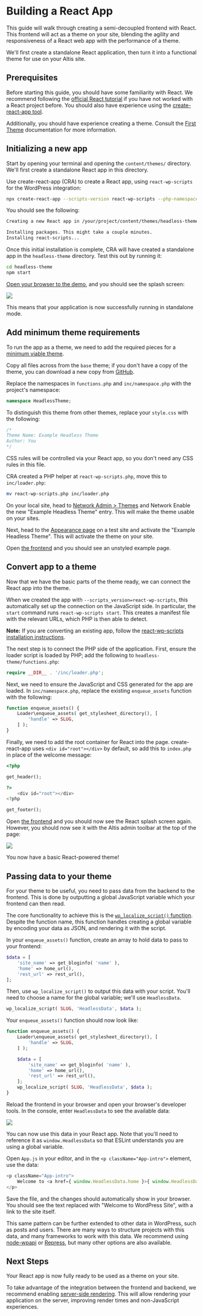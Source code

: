 # Building a React App

This guide will walk through creating a semi-decoupled frontend with React. This frontend will act as a theme on your site, blending the agility and responsiveness of a React web app with the performance of a theme.

We'll first create a standalone React application, then turn it into a functional theme for use on your Altis site.


## Prerequisites

Before starting this guide, you should have some familiarity with React. We recommend following the [official React tutorial](https://reactjs.org/tutorial/tutorial.html) if you have not worked with a React project before. You should also have experience using the [create-react-app tool](https://github.com/facebook/create-react-app).

Additionally, you should have experience creating a theme. Consult the [First Theme](docs://getting-started/first-theme.md) documentation for more information.


## Initializing a new app

Start by opening your terminal and opening the `content/themes/` directory. We'll first create a standalone React app in this directory.

Use create-react-app (CRA) to create a React app, using `react-wp-scripts` for the WordPress integration:

```sh
npx create-react-app --scripts-version react-wp-scripts --php-namespace="HeadlessTheme\Loader" headless-theme
```

You should see the following:

```txt
Creating a new React app in /your/project/content/themes/headless-theme.

Installing packages. This might take a couple minutes.
Installing react-scripts...
```

Once this initial installation is complete, CRA will have created a standalone app in the `headless-theme` directory. Test this out by running it:

```sh
cd headless-theme
npm start
```

[Open your browser to the demo](http://localhost:3000/), and you should see the splash screen:

![](./react-splash.png)

This means that your application is now successfully running in standalone mode.


## Add minimum theme requirements

To run the app as a theme, we need to add the required pieces for a [minimum viable theme](docs://getting-started/first-theme.md#theme-structure).

Copy all files across from the `base` theme; if you don't have a copy of the theme, you can download a new copy from [GitHub](https://github.com/humanmade/platform-skeleton/tree/master/content/themes/base).

Replace the namespaces in `functions.php` and `inc/namespace.php` with the project's namespace:

```php
namespace HeadlessTheme;
```

To distinguish this theme from other themes, replace your `style.css` with the following:

```css
/*
Theme Name: Example Headless Theme
Author: You
*/
```

CSS rules will be controlled via your React app, so you don't need any CSS rules in this file.

CRA created a PHP helper at `react-wp-scripts.php`, move this to `inc/loader.php`:

```sh
mv react-wp-scripts.php inc/loader.php
```

On your local site, head to [Network Admin > Themes](internal://network-admin/themes.php) and Network Enable the new "Example Headless Theme" entry. This will make the theme usable on your sites.

Next, head to the [Appearance page](internal://admin/themes.php) on a test site and activate the "Example Headless Theme". This will activate the theme on your site.

Open [the frontend](internal://home/) and you should see an unstyled example page.


## Convert app to a theme

Now that we have the basic parts of the theme ready, we can connect the React app into the theme.

When we created the app with `--scripts_version=react-wp-scripts`, this automatically set up the connection on the JavaScript side. In particular, the `start` command runs `react-wp-scripts start`. This creates a manifest file with the relevant URLs, which PHP is then able to detect.

**Note:** If you are converting an existing app, follow the [react-wp-scripts installation instructions](https://github.com/humanmade/react-wp-scripts#installation--usage).

The next step is to connect the PHP side of the application. First, ensure the loader script is loaded by PHP; add the following to `headless-theme/functions.php`:

```php
require __DIR__ . '/inc/loader.php';
```

Next, we need to ensure the JavaScript and CSS generated for the app are loaded. In `inc/namespace.php`, replace the existing `enqueue_assets` function with the following:

```php
function enqueue_assets() {
	Loader\enqueue_assets( get_stylesheet_directory(), [
		'handle' => SLUG,
	] );
}
```

Finally, we need to add the root container for React into the page. create-react-app uses `<div id="root"></div>` by default, so add this to `index.php` in place of the welcome message:

```php
<?php

get_header();

?>
	<div id="root"></div>
<?php

get_footer();
```

Open [the frontend](internal://home/) and you should now see the React splash screen again. However, you should now see it with the Altis admin toolbar at the top of the page:

![](./react-theme.png)

You now have a basic React-powered theme!


## Passing data to your theme

For your theme to be useful, you need to pass data from the backend to the frontend. This is done by outputting a global JavaScript variable which your frontend can then read.

The core functionality to achieve this is the [`wp_localize_script()` function](https://developer.wordpress.org/reference/functions/wp_localize_script/). Despite the function name, this function handles creating a global variable by encoding your data as JSON, and rendering it with the script.

In your `enqueue_assets()` function, create an array to hold data to pass to your frontend:

```php
$data = [
	'site_name' => get_bloginfo( 'name' ),
	'home' => home_url(),
	'rest_url' => rest_url(),
];
```

Then, use `wp_localize_script()` to output this data with your script. You'll need to choose a name for the global variable; we'll use `HeadlessData`.

```php
wp_localize_script( SLUG, 'HeadlessData', $data );
```

Your `enqueue_assets()` function should now look like:

```php
function enqueue_assets() {
	Loader\enqueue_assets( get_stylesheet_directory(), [
		'handle' => SLUG,
	] );

	$data = [
		'site_name' => get_bloginfo( 'name' ),
		'home' => home_url(),
		'rest_url' => rest_url(),
	];
	wp_localize_script( SLUG, 'HeadlessData', $data );
}
```

Reload the frontend in your browser and open your browser's developer tools. In the console, enter `HeadlessData` to see the available data:

![](./react-data.png)

You can now use this data in your React app. Note that you'll need to reference it as `window.HeadlessData` so that ESLint understands you are using a global variable.

Open `App.js` in your editor, and in the `<p className="App-intro">` element, use the data:

```js
<p className="App-intro">
	Welcome to <a href={ window.HeadlessData.home }>{ window.HeadlessData.site_name }</a>
</p>
```

Save the file, and the changes should automatically show in your browser. You should see the text replaced with "Welcome to WordPress Site", with a link to the site itself.

This same pattern can be further extended to other data in WordPress, such as posts and users. There are many ways to structure projects with this data, and many frameworks to work with this data. We recommend using [node-wpapi](https://github.com/WP-API/node-wpapi) or [Repress](https://github.com/humanmade/repress), but many other options are also available.


## Next Steps

Your React app is now fully ready to be used as a theme on your site.

To take advantage of the integration between the frontend and backend, we recommend enabling [server-side rendering](ssr.md). This will allow rendering your application on the server, improving render times and non-JavaScript experiences.

